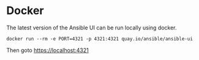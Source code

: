 # Docker

The latest version of the Ansible UI can be run locally using docker.

```
docker run --rm -e PORT=4321 -p 4321:4321 quay.io/ansible/ansible-ui
```

Then goto [https://localhost:4321](https://localhost:4321)
